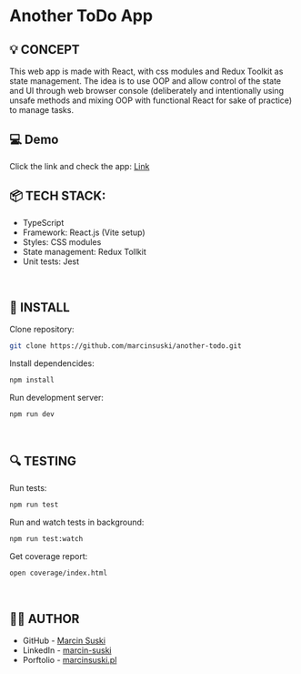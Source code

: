 # Another ToDo App

## 💡 CONCEPT
This web app is made with React, with css modules and Redux Toolkit as state management. The idea is to use OOP and allow control of the state and UI through web browser console (deliberately and intentionally using unsafe methods and mixing OOP with functional React for sake of practice) to manage tasks.


## 💻 Demo
Click the link and check the app: [Link](https://ms-another-todo.netlify.app/)

## 📦 TECH STACK:
- TypeScript
- Framework: React.js (Vite setup)
- Styles: CSS modules
- State management: Redux Tollkit
- Unit tests: Jest
<BR />

 ## 💾 INSTALL
Clone repository: 
```sh
git clone https://github.com/marcinsuski/another-todo.git
```

Install dependencides: 
```sh
npm install
```
Run development server: 
```sh 
npm run dev
```
<br />

## 🔍 TESTING
 Run tests: 
 ```sh
 npm run test
```
Run and watch tests in background: 
```sh 
npm run test:watch
```
Get coverage report: 
```sh 
open coverage/index.html
```
<br />

## 🧙‍♂️ AUTHOR

- GitHub - [Marcin Suski](https://github.com/marcinsuski)
- LinkedIn - [marcin-suski](https://www.linkedin.com/in/marcin-suski/)
- Porftolio - [marcinsuski.pl](https://marcinsuski.pl)
